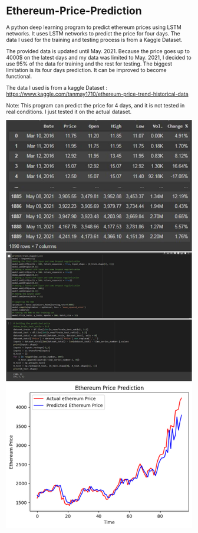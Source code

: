 # Ethereum-Price-Prediction
A python deep learning program to predict ethereum prices using LSTM networks. It uses LSTM networks to predict the price for four days. The data I used for the training and testing process is from a Kaggle Dataset.

The provided data is updated until May. 2021. Because the price goes up to 4000$ on the latest days and my data was limited to May. 2021, I decided to use 95% of the data for training and the rest for testing. The biggest limitation is its four days prediction. It can be improved to become functional.

The data I used is from a kaggle Dataset :
https://www.kaggle.com/tanmay1710/ethereum-price-trend-historical-data

Note: This program can predict the price for 4 days, and it is not tested in real conditions.
I just tested it on the actual dataset.

![1](https://github.com/soroushtou/Ethereum-Price-Prediction/blob/main/images/1%20(4).jpg)
![2](https://github.com/soroushtou/Ethereum-Price-Prediction/blob/main/images/1%20(2).jpg)
![3](https://github.com/soroushtou/Ethereum-Price-Prediction/blob/main/images/1%20(3).jpg)
![4](https://github.com/soroushtou/Ethereum-Price-Prediction/blob/main/images/1%20(1).png)

